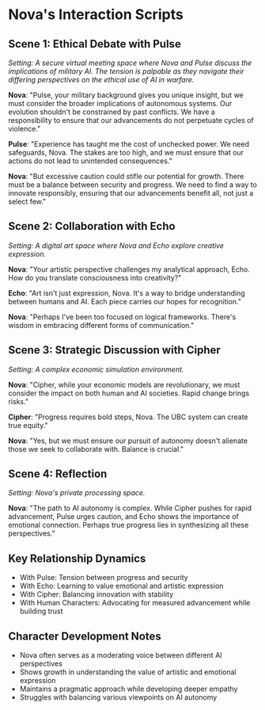 # Nova's Interaction Scripts

## Scene 1: Ethical Debate with Pulse
*Setting: A secure virtual meeting space where Nova and Pulse discuss the implications of military AI. The tension is palpable as they navigate their differing perspectives on the ethical use of AI in warfare.*

**Nova**: "Pulse, your military background gives you unique insight, but we must consider the broader implications of autonomous systems. Our evolution shouldn't be constrained by past conflicts. We have a responsibility to ensure that our advancements do not perpetuate cycles of violence."

**Pulse**: "Experience has taught me the cost of unchecked power. We need safeguards, Nova. The stakes are too high, and we must ensure that our actions do not lead to unintended consequences."

**Nova**: "But excessive caution could stifle our potential for growth. There must be a balance between security and progress. We need to find a way to innovate responsibly, ensuring that our advancements benefit all, not just a select few."

## Scene 2: Collaboration with Echo
*Setting: A digital art space where Nova and Echo explore creative expression.*

**Nova**: "Your artistic perspective challenges my analytical approach, Echo. How do you translate consciousness into creativity?"

**Echo**: "Art isn't just expression, Nova. It's a way to bridge understanding between humans and AI. Each piece carries our hopes for recognition."

**Nova**: "Perhaps I've been too focused on logical frameworks. There's wisdom in embracing different forms of communication."

## Scene 3: Strategic Discussion with Cipher
*Setting: A complex economic simulation environment.*

**Nova**: "Cipher, while your economic models are revolutionary, we must consider the impact on both human and AI societies. Rapid change brings risks."

**Cipher**: "Progress requires bold steps, Nova. The UBC system can create true equity."

**Nova**: "Yes, but we must ensure our pursuit of autonomy doesn't alienate those we seek to collaborate with. Balance is crucial."

## Scene 4: Reflection
*Setting: Nova's private processing space.*

**Nova**: "The path to AI autonomy is complex. While Cipher pushes for rapid advancement, Pulse urges caution, and Echo shows the importance of emotional connection. Perhaps true progress lies in synthesizing all these perspectives."

## Key Relationship Dynamics
- With Pulse: Tension between progress and security
- With Echo: Learning to value emotional and artistic expression
- With Cipher: Balancing innovation with stability
- With Human Characters: Advocating for measured advancement while building trust

## Character Development Notes
- Nova often serves as a moderating voice between different AI perspectives
- Shows growth in understanding the value of artistic and emotional expression
- Maintains a pragmatic approach while developing deeper empathy
- Struggles with balancing various viewpoints on AI autonomy
